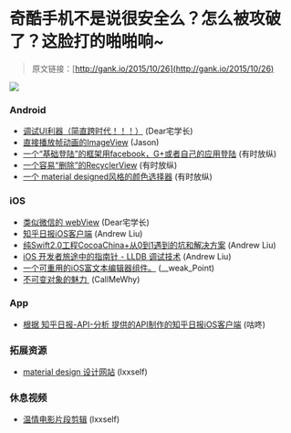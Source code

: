 # 奇酷手机不是说很安全么？怎么被攻破了？这脸打的啪啪响~

> 原文链接：[http://gank.io/2015/10/26](http://gank.io/2015/10/26)

![](http://ww1.sinaimg.cn/large/7a8aed7bjw1exe9ssy2gsj20qo0hndjr.jpg)

### Android

* [调试UI利器（简直跨时代！！！）](https://github.com/xfumihiro/ViewInspector) (Dear宅学长)
* [直接播放帧动画的ImageView](https://github.com/skyfe79/FAImageView) (Jason)
* [一个“基础登陆”的框架用facebook，G+或者自己的应用登陆](https://github.com/andrebts/login) (有时放纵)
* [一个容易“删除”的RecyclerView](https://github.com/CodeFalling/RecyclerViewSwipeDismiss) (有时放纵)
* [一个 material designed风格的颜色选择器](https://github.com/LarsWerkman/Lobsterpicker) (有时放纵)

### iOS

* [类似微信的 webView](https://github.com/Roxasora/RxWebViewController) (Dear宅学长)
* [知乎日报iOS客户端](https://github.com/zpz1237/NirZhihuDaily2.0) (Andrew Liu)
* [纯Swift2.0工程CocoaChina+从0到1遇到的坑和解决方案](http://zixun.github.io/blog/2015/10/25/chun) (Andrew Liu)
* [iOS 开发者旅途中的指南针 - LLDB 调试技术](http://swiftcafe.io/2015/09/05/lldb) (Andrew Liu)
* [一个可重用的iOS富文本编辑器组件。](https://github.com/wordpress) (__weak_Point)
* [不可变对象的魅力&nbsp;](http://limboy.me/ios/2015/10/18/the) (CallMeWhy)

### App

* [根据 知乎日报-API-分析 提供的API制作的知乎日报iOS客户端](https://github.com/zpz1237/NirZhihuDaily2.0/) (咕咚)

### 拓展资源

* [material design 设计网站](http://www.materialup.com/) (lxxself)

### 休息视频

* [温情电影片段剪辑](http://video.weibo.com/show?fid=1034) (lxxself)

